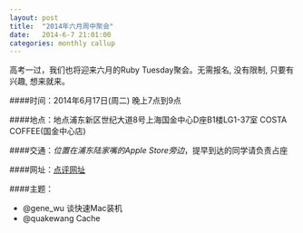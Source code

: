 ```yaml
---
layout: post
title:  "2014年六月周中聚会"
date:   2014-6-7 21:01:00
categories: monthly callup
---
```


高考一过，我们也将迎来六月的Ruby Tuesday聚会。无需报名, 没有限制, 只要有兴趣, 想来就来。

####时间：2014年6月17日(周二) 晚上7点到9点

####地点：地点浦东新区世纪大道8号上海国金中心D座B1楼LG1-37室 COSTA COFFEE(国金中心店)

####交通：*位置在浦东陆家嘴的Apple Store旁边*，提早到达的同学请负责占座

####网址：[点评网址](http://www.dianping.com/shop/4600640)

####主题：

* @gene_wu 谈快速Mac装机
* @quakewang Cache
